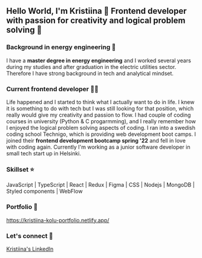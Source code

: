 ## Hello World, I'm Kristiina 👋 Frontend developer with passion for creativity and logical problem solving 💙 


### Background in energy engineering 🌱 
I have a **master degree in energy engineering** and I worked several years during my studies and after graduation in the electric utilities sector. Therefore I have strong background in tech and analytical mindset. 

### Current frontend developer 👩‍💻 
Life happened and I started to think what I actually want to do in life. I knew it is something to do with tech but I was still looking for that position, which really would give my creativity and passion to flow. I had couple of coding courses in university (Python & C progarmming), and I really remember how I enjoyed the logical problem solving aspects of coding. I ran into a swedish coding school Technigo, which is providing web development boot camps. I joined their **frontend development bootcamp spring '22** and fell in love with coding again. Currently I'm working as a junior software developer in small tech start up in Helsinki.

### Skillset ⭐
JavaScript | TypeScript | React | Redux | Figma | CSS | Nodejs | MongoDB | Styled components | WebFlow

### Portfolio 🎨
https://kristiina-kolu-portfolio.netlify.app/

### Let's connect 🤝
[Kristiina's LinkedIn](https://www.linkedin.com/in/kristiina-kolu-41631b1a4/)
